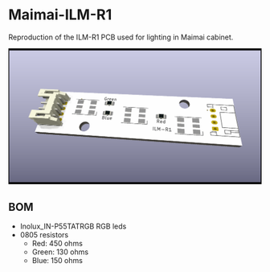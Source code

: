 # Maimai-ILM-R1

Reproduction of the ILM-R1 PCB used for lighting in Maimai cabinet.

![](MaimaiLed.png)

## BOM

* Inolux_IN-P55TATRGB RGB leds
* 0805 resistors
  * Red: 450 ohms
  * Green: 130 ohms
  * Blue: 150 ohms
